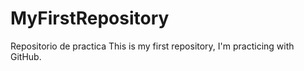 # MyFirstRepository
Repositorio de practica
This is my first repository, I'm practicing with GitHub.
